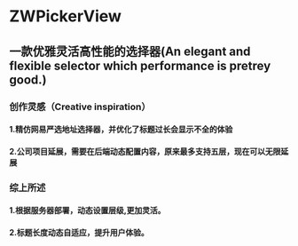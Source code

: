 # ZWPickerView
## 一款优雅灵活高性能的选择器(An elegant and flexible  selector which performance is  pretrey good.)
### 创作灵感（Creative inspiration）
#### 1.精仿网易严选地址选择器，并优化了标题过长会显示不全的体验
#### 2.公司项目延展，需要在后端动态配置内容，原来最多支持五层，现在可以无限延展
### 综上所述
#### 1.根据服务器部署，动态设置层级,更加灵活。
#### 2.标题长度动态自适应，提升用户体验。
